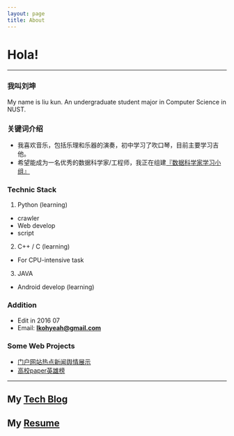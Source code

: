 ```yaml
---
layout: page
title: About
---
```



# Hola!
****

### 我叫刘坤
My name is liu kun.
An undergraduate student major in Computer Science in NUST.


### 关键词介绍
* 我喜欢音乐，包括乐理和乐器的演奏，初中学习了吹口琴，目前主要学习吉他。
* 希望能成为一名优秀的数据科学家/工程师，我正在组建[『数据科学家学习小组』](https://artofstate.slack.com/)

### Technic Stack
1. Python (learning)
  * crawler
  * Web develop
  * script
2. C++ / C (learning)
  * For CPU-intensive task
3. JAVA
  * Android develop (learning)


### Addition
* Edit in 2016 07
* Email: **lkohyeah@gmail.com**

### Some Web Projects
* [门户网站热点新闻舆情展示](http://115.159.108.164:8080/news/)
* [高校paper英雄榜](http://115.159.108.164:9080/researcher)

****

## My [Tech Blog](http://www.cnblogs.com/learn-to-rock/)

## My [Resume](http://tofind.space/public/resume.pdf)
